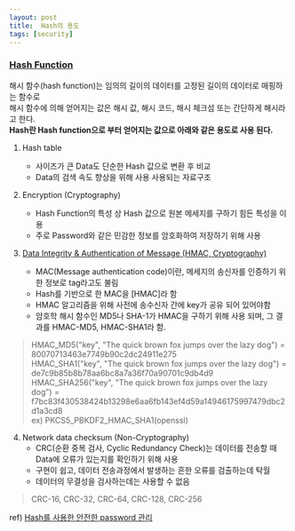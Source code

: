```yaml
---
layout: post
title:  Hash의 용도
tags: [security]
---
```


### [Hash Function][1]
 해시 함수(hash function)는 임의의 길이의 데이터를 고정된 길이의 데이터로 매핑하는 함수로  
해시 함수에 의해 얻어지는 값은 해시 값, 해시 코드, 해시 체크섬 또는 간단하게 해시라고 한다.  
 **Hash란 Hash function으로 부터 얻어지는 값으로 아래와 같은 용도로 사용 된다.**

1. Hash table
    - 사이즈가 큰 Data도 단순한 Hash 값으로 변환 후 비교
    - Data의 검색 속도 향상을 위해 사용 사용되는 자료구조

2. Encryption (Cryptography)
    - Hash Function의 특성 상 Hash 값으로 원본 메세지를 구하기 힘든 특성을 이용
    - 주로 Password와 같은 민감한 정보를 암호화하여 저장하기 위해 사용

3. [Data Integrity & Authentication of Message (HMAC, Cryptography)][2]
    - MAC(Message authentication code)이란, 메세지의 송신자를 인증하기 위한 정보로 tag라고도 불림
    - Hash를 기반으로 한 MAC을 [HMAC]라 함
    - HMAC 알고리즘을 위해 사전에 송수신자 간에 key가 공유 되어 있어야함
    - 암호학 해시 함수인 MD5나 SHA-1가 HMAC을 구하기 위해 사용 되며, 그 결과를 HMAC-MD5, HMAC-SHA1라 함.

> HMAC_MD5("key", "The quick brown fox jumps over the lazy dog")    = 80070713463e7749b90c2dc24911e275  
> HMAC_SHA1("key", "The quick brown fox jumps over the lazy dog")   = de7c9b85b8b78aa6bc8a7a36f70a90701c9db4d9  
> HMAC_SHA256("key", "The quick brown fox jumps over the lazy dog") = f7bc83f430538424b13298e6aa6fb143ef4d59a14946175997479dbc2d1a3cd8  
> ex) PKCS5_PBKDF2_HMAC_SHA1(openssl)

4. Network data checksum (Non-Cryptography)
    - CRC(순환 중복 검사, Cyclic Redundancy Check)는 데이터를 전송할 때 Data에 오류가 있는지를 확인하기 위해 사용
    - 구현이 쉽고, 데이터 전송과정에서 발생하는 흔한 오류를 검출하는데 탁월
    - 데이터의 무결성을 검사하는데는 사용할 수 없음

> CRC-16, CRC-32, CRC-64, CRC-128, CRC-256

ref) [Hash를 사용한 안전한 password 관리][4]


[1]:https://ko.wikipedia.org/wiki/%ED%95%B4%EC%8B%9C_%ED%95%A8%EC%88%98
[2]:https://en.wikipedia.org/wiki/Hash-based_message_authentication_code
[3]:https://ko.wikipedia.org/wiki/%EC%88%9C%ED%99%98_%EC%A4%91%EB%B3%B5_%EA%B2%80%EC%82%AC
[4]:http://d2.naver.com/helloworld/318732
